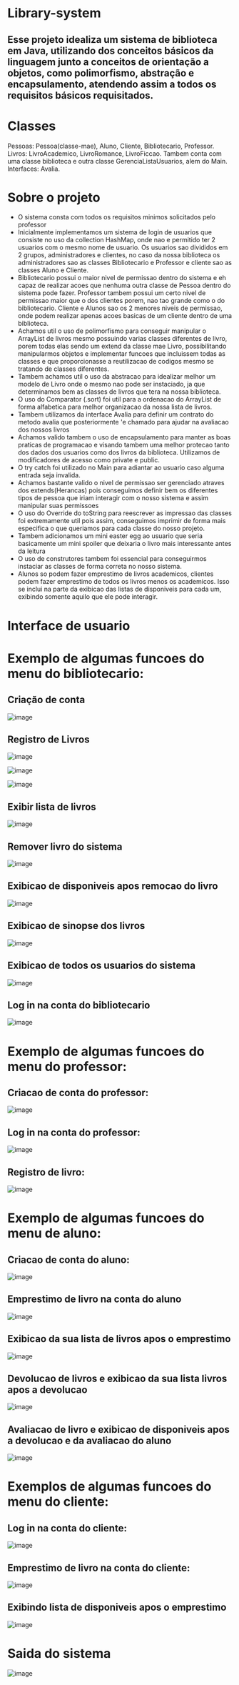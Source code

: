 # Library-system
## Esse projeto idealiza um sistema de biblioteca em Java, utilizando dos conceitos básicos da linguagem junto a conceitos de orientação a objetos, como polimorfismo, abstração e encapsulamento, atendendo assim a todos os requisitos básicos requisitados.

# Classes
Pessoas: Pessoa(classe-mae), Aluno, Cliente, Bibliotecario, Professor.
Livros: LivroAcademico, LivroRomance, LivroFiccao.
Tambem conta com uma classe biblioteca e outra classe GerenciaListaUsuarios, alem do Main.
Interfaces: Avalia.

# Sobre o projeto
- O sistema consta com todos os requisitos minimos solicitados pelo professor
- Inicialmente implementamos um sistema de login de usuarios que consiste no uso da collection HashMap, onde nao e permitido ter 2 usuarios com o mesmo nome de usuario. Os usuarios sao divididos em 2 grupos, administradores e clientes, no caso da nossa biblioteca os administradores sao as classes Bibliotecario e Professor e cliente sao as classes Aluno e Cliente.
- Bibliotecario possui o maior nivel de permissao dentro do sistema e eh capaz de realizar acoes que nenhuma outra classe de Pessoa dentro do sistema pode fazer. Professor tambem possui um certo nivel de permissao maior que o dos clientes porem, nao tao grande como o do bibliotecario. Cliente e Alunos sao os 2 menores niveis de permissao, onde podem realizar apenas acoes basicas de um cliente dentro de uma biblioteca.
- Achamos util o uso de polimorfismo para conseguir manipular o ArrayList de livros mesmo possuindo varias classes diferentes de livro, porem todas elas sendo um extend da classe mae Livro, possibilitando manipularmos objetos e implementar funcoes que incluissem todas as classes e que proporcionasse a reutilizacao de codigos mesmo se tratando de classes diferentes.
- Tambem achamos util o uso da abstracao para idealizar melhor um modelo de Livro onde o mesmo nao pode ser instaciado, ja que determinamos bem as classes de livros que tera na nossa biblioteca.
- O uso do Comparator (.sort) foi util para a ordenacao do ArrayList de forma alfabetica para melhor organizacao da nossa lista de livros.
- Tambem utilizamos da interface Avalia para definir um contrato do metodo avalia que posteriormente 'e chamado para ajudar na avaliacao dos nossos livros
- Achamos valido tambem o uso de encapsulamento para manter as boas praticas de programacao e visando tambem uma melhor protecao tanto dos dados dos usuarios como dos livros da biblioteca. Utilizamos de modificadores de acesso como private e public.
- O try catch foi utilizado no Main para adiantar ao usuario caso alguma entrada seja invalida.
- Achamos bastante valido o nivel de permissao ser gerenciado atraves dos extends(Herancas) pois conseguimos definir bem os diferentes tipos de pessoa que iriam interagir com o nosso sistema e assim manipular suas permissoes
- O uso do Override do toString para reescrever as impressao das classes foi extremamente util pois assim, conseguimos imprimir de forma mais especifica o que queriamos para cada classe do nosso projeto.
- Tambem adicionamos um mini easter egg ao usuario que seria basicamente um mini spoiler que deixaria o livro mais interessante antes da leitura
- O uso de construtores tambem foi essencial para conseguirmos instaciar as classes de forma correta no nosso sistema.
- Alunos so podem fazer emprestimo de livros academicos, clientes podem fazer emprestimo de todos os livros menos os academicos. Isso se inclui na parte da exibicao das listas de disponiveis para cada um, exibindo somente aquilo que ele pode interagir.

# Interface de usuario
# Exemplo de algumas funcoes do menu do bibliotecario:

## Criação de conta

![image](https://github.com/pedromota001/Library-system/assets/135559962/51a589b4-5563-42ce-98f5-09d05f85a01a)

## Registro de Livros

![image](https://github.com/pedromota001/Library-system/assets/135559962/fc0648e1-8d40-4218-8381-3a5e185452c7)

![image](https://github.com/pedromota001/Library-system/assets/135559962/b026fa50-4cef-47ce-8bae-437744a5f1e1)

![image](https://github.com/pedromota001/Library-system/assets/135559962/10af5a8d-c298-4f43-b3b0-fa01e14075ba)

## Exibir lista de livros

![image](https://github.com/pedromota001/Library-system/assets/135559962/2e50330a-a011-4cf5-aa1c-748f359dc42e)

## Remover livro do sistema
![image](https://github.com/pedromota001/Library-system/assets/135559962/463670b2-8cab-473f-9ea9-ed645d8d5779)

## Exibicao de disponiveis apos remocao do livro
![image](https://github.com/pedromota001/Library-system/assets/135559962/b0bdd21d-5e6f-4d8a-982b-72b94c3b5be6)

## Exibicao de sinopse dos livros
![image](https://github.com/pedromota001/Library-system/assets/135559962/c141e2e9-7f53-4993-9c9b-0c8382d463bc)

## Exibicao de todos os usuarios do sistema
![image](https://github.com/pedromota001/Library-system/assets/135559962/bb456d3f-acbc-47c2-a490-ccdf3ffe3372)

## Log in na conta do bibliotecario
![image](https://github.com/pedromota001/Library-system/assets/135559962/24580e17-b3be-4e12-8aac-8f6205d1b0b3)



# Exemplo de algumas funcoes do menu do professor:

## Criacao de conta do professor:
![image](https://github.com/pedromota001/Library-system/assets/135559962/9d265414-6b45-4ebc-9ed8-e5af25a9d048)

## Log in na conta do professor:
![image](https://github.com/pedromota001/Library-system/assets/135559962/0f2027ba-2b51-432e-839d-7577b5d47da9)

## Registro de livro:
![image](https://github.com/pedromota001/Library-system/assets/135559962/870804dc-20f4-496a-bb35-b0dcabaaad94)


# Exemplo de algumas funcoes do menu de aluno:
## Criacao de conta do aluno:
![image](https://github.com/pedromota001/Library-system/assets/135559962/c99faff8-1994-4072-962e-365b6b1e150b)

## Emprestimo de livro na conta do aluno
![image](https://github.com/pedromota001/Library-system/assets/135559962/5bacd014-a0c4-4049-b981-53944e00183a)


## Exibicao da sua lista de livros apos o emprestimo
![image](https://github.com/pedromota001/Library-system/assets/135559962/bb364981-0612-4bda-9ab3-8568930ba277)


## Devolucao de livros e exibicao da sua lista livros apos a devolucao
![image](https://github.com/pedromota001/Library-system/assets/135559962/4c299c15-f0fe-40fb-8d27-f1e582a190d3)


## Avaliacao de livro e exibicao de disponiveis apos a devolucao e da avaliacao do aluno
![image](https://github.com/pedromota001/Library-system/assets/135559962/7a84bb13-1ad1-426c-8caa-4d2663e1dfe3)



# Exemplos de algumas funcoes do menu do cliente:

## Log in na conta do cliente:
![image](https://github.com/pedromota001/Library-system/assets/135559962/861e27c1-13ed-41da-86b5-90c7012c9e1a)

## Emprestimo de livro na conta do cliente:
![image](https://github.com/pedromota001/Library-system/assets/135559962/419d8357-9b4c-4cbc-9d0f-b0c4665d2b0a)

## Exibindo lista de disponiveis apos o emprestimo
![image](https://github.com/pedromota001/Library-system/assets/135559962/7cc9fabc-9a75-4d39-a2b1-53b019a7611c)


# Saida do sistema

![image](https://github.com/pedromota001/Library-system/assets/135559962/5f4de2b8-6924-46b2-aafb-1a18e89ebd9c)



